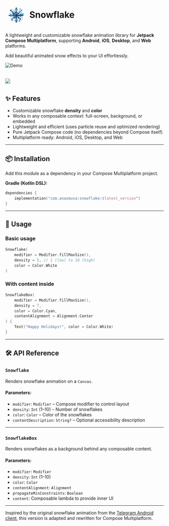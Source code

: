# <img align="center" height="70" src="/assets/logo.png"/> Snowflake

A lightweight and customizable snowflake animation library for **Jetpack Compose Multiplatform**, supporting **Android**, **iOS**, **Desktop**, and **Web** platforms.

Add beautiful animated snow effects to your UI effortlessly.

<img src="assets/example.gif" alt="Demo" width="800" />

[![](https://img.shields.io/maven-central/v/me.anasmusa/snowflake.svg?label=version)](https://search.maven.org/artifact/me.anasmusa/snowflake)
---

## ✨ Features

- Customizable snowflake **density** and **color**
- Works in any composable context: full-screen, background, or embedded
- Lightweight and efficient (uses particle reuse and optimized rendering)
- Pure Jetpack Compose code (no dependencies beyond Compose itself)
- Multiplatform ready: Android, iOS, Desktop, and Web

---

## 📦 Installation

Add this module as a dependency in your Compose Multiplatform project.

**Gradle (Kotlin DSL):**
```kotlin
dependencies {
    implementation("com.anasmusa:snowflake:$latest_version")
}
```
---

## 🧩 Usage

### Basic usage

```kotlin
Snowflake(
    modifier = Modifier.fillMaxSize(),
    density = 5, // 1 (low) to 10 (high)
    color = Color.White
)
```

### With content inside

```kotlin
SnowflakeBox(
    modifier = Modifier.fillMaxSize(),
    density = 7,
    color = Color.Cyan,
    contentAlignment = Alignment.Center
) {
    Text("Happy Holidays!", color = Color.White)
}
```

---

## 🛠️ API Reference

### `Snowflake`

Renders snowflake animation on a `Canvas`.

#### Parameters:
- `modifier`: `Modifier` – Compose modifier to control layout
- `density`: `Int` (1–10) – Number of snowflakes
- `color`: `Color` – Color of the snowflakes
- `contentDescription`: `String?` – Optional accessibility description

---

### `SnowflakeBox`

Renders snowflakes as a background behind any composable content.

#### Parameters:
- `modifier`: `Modifier`
- `density`: `Int` (1–10)
- `color`: `Color`
- `contentAlignment`: `Alignment`
- `propagateMinConstraints`: `Boolean`
- `content`: Composable lambda to provide inner UI

---

Inspired by the original snowflake animation from the [Telegram Android client](https://github.com/DrKLO/Telegram/blob/master/TMessagesProj/src/main/java/org/telegram/ui/Components/SnowflakesEffect.java), this version is adapted and rewritten for Compose Multiplatform.
